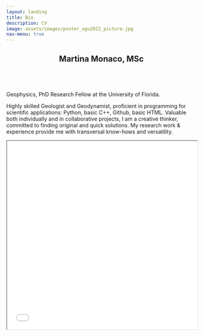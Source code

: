 ```yaml
---
layout: landing
title: Bio
description: CV
image: assets/images/poster_agu2022_picture.jpg
nav-menu: true
---
```


<!-- Main -->
<div id="main">

<!-- One -->
<section id="one">
	<div class="inner">
		<header class="major">
			<h2>Martina Monaco, MSc</h2>
		</header>
		<p><br>Geophysics, PhD Research Fellow at the University of Florida.</p>
		<p>Highly skilled Geologist and Geodynamist, proficient in programming for scientific applications: Python, basic C++, Github, basic HTML. Valuable both individually and in collaborative projects, I am a creative thinker, committed to finding original and quick solutions. My research work & experience provide me with transversal know-hows and versatility.</p>
	</div>
</section>

<!-- Two -->
<section id="two">
	<div class = "center">
		<iframe src="assets/images/resume_based.pdf" width="100%" height="500px">
    		</iframe>
	
